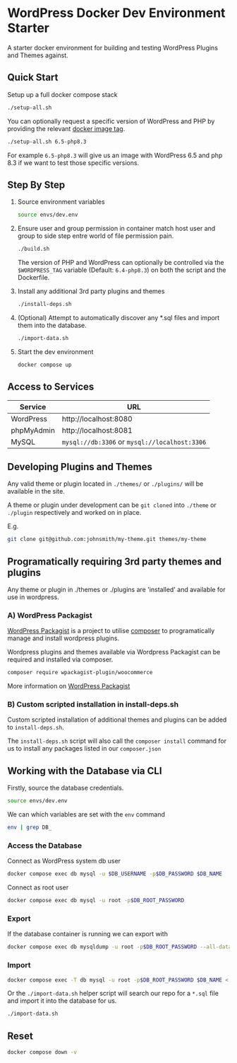 # WordPress Docker Dev Environment Starter

A starter docker environment for building and testing WordPress Plugins and Themes against.

## Quick Start

Setup up a full docker compose stack

```bash
./setup-all.sh
```

You can optionally request a specific version of WordPress and PHP
by providing the relevant [docker image tag](https://hub.docker.com/_/wordpress/tags).

```bash
./setup-all.sh 6.5-php8.3
```

For example `6.5-php8.3` will give us an image with WordPress 6.5 and php 8.3 if we want to test those specific versions.

## Step By Step

1. Source environment variables
    ```bash
    source envs/dev.env
    ```

2. Ensure user and group permission in container match host user and group to side step entre world of file permission pain.
    ```bash
    ./build.sh
    ```
    The version of PHP and WordPress can optionally be controlled via the `$WORDPRESS_TAG` variable (Default: `6.4-php8.3`) on both the script and the Dockerfile.

3. Install any additional 3rd party plugins and themes
    ```bash
    ./install-deps.sh
    ```

4. (Optional) Attempt to automatically discover any *.sql files and import them into the database.
    ```bash
    ./import-data.sh
    ```

5. Start the dev environment
    ```bash
    docker compose up
    ```

## Access to Services

|Service|URL|
|---|---|
|WordPress|http://localhost:8080|
|phpMyAdmin|http://localhost:8081|
|MySQL| `mysql://db:3306` or `mysql://localhost:3306`|

## Developing Plugins and Themes

Any valid theme or plugin located in ``./themes/`` or ``./plugins/`` will be available in the site.

A theme or plugin under development can be `git cloned` into `./theme` or `./plugin` respectively and worked on in place.

E.g.

```bash
git clone git@github.com:johnsmith/my-theme.git themes/my-theme
```

## Programatically requiring 3rd party themes and plugins

Any theme or plugin in ./themes or ./plugins are 'installed' and available for use in wordpress.

### A) WordPress Packagist

[WordPress Packagist](https://wpackagist.org/) is a project to utilise [composer](https://getcomposer.org/) to programatically manage and install wordpress plugins.

Wordpress plugins and themes available via Wordpress Packagist can be required and installed via composer.

```bash
composer require wpackagist-plugin/woocommerce
```

More information on [WordPress Packagist](https://wpackagist.org/)

### B) Custom scripted installation in install-deps.sh

Custom scripted installation of additional themes and plugins can be added to `install-deps.sh`.

The `install-deps.sh` script will also call the `composer install` command for us to install any packages listed in our `composer.json`

## Working with the Database via CLI

Firstly, source the database credentials.

```bash
source envs/dev.env
```

We can which variables are set with the `env` command

```bash
env | grep DB_
```

### Access the Database

Connect as WordPress system db user
```bash
docker compose exec db mysql -u $DB_USERNAME -p$DB_PASSWORD $DB_NAME
```
Connect as root user
```bash
docker compose exec db mysql -u root -p$DB_ROOT_PASSWORD
```

### Export

If the database container is running we can export with

```bash
docker compose exec db mysqldump -u root -p$DB_ROOT_PASSWORD --all-databases > dump.sql
```

### Import

```bash
docker compose exec -T db mysql -u root -p$DB_ROOT_PASSWORD $DB_NAME < dump.sql
```

Or the `./import-data.sh` helper script will search our repo for a `*.sql` file and import it into the database for us.

```bash
./import-data.sh
```

## Reset

```bash
docker compose down -v
```